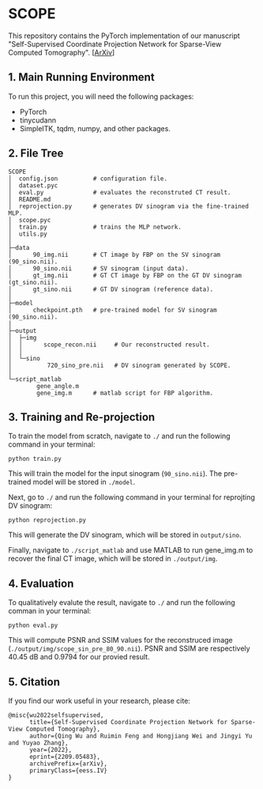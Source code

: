 # SCOPE

This repository contains the PyTorch implementation of our manuscript "Self-Supervised Coordinate Projection Network for Sparse-View Computed Tomography". [[ArXiv](https://arxiv.org/abs/2209.05483)]

## 1.  Main Running Environment

To run this project, you will need the following packages:
- PyTorch
- tinycudann
- SimpleITK, tqdm, numpy, and other packages.

## 2. File Tree

```text
SCOPE
│  config.json          # configuration file.
│  dataset.pyc
│  eval.py              # evaluates the reconstruted CT result.
│  README.md
│  reprojection.py      # generates DV sinogram via the fine-trained MLP.
│  scope.pyc
│  train.py             # trains the MLP network.
│  utils.py
│
├─data
│      90_img.nii       # CT image by FBP on the SV sinogram (90_sino.nii).
│      90_sino.nii      # SV sinogram (input data).
│      gt_img.nii       # GT CT image by FBP on the GT DV sinogram (gt_sino.nii).
│      gt_sino.nii      # GT DV sinogram (reference data).
│
├─model
│      checkpoint.pth   # pre-trained model for SV sinogram (90_sino.nii).
│
├─output
│  ├─img
│  │      scope_recon.nii     # Our reconstructed result.
│  │
│  └─sino
│          720_sino_pre.nii   # DV sinogram generated by SCOPE.
│
└─script_matlab
        gene_angle.m
        gene_img.m      # matlab script for FBP algorithm.
```

## 3. Training and Re-projection

To train the model from scratch, navigate to `./` and run the following command in your terminal:
```shell
python train.py
```
This will train the model for the input sinogram (`90_sino.nii`). The pre-trained model will be stored in `./model`.

Next, go to `./` and run the following command in your terminal for reprojting DV sinogram:
```shell
python reprojection.py
```
This will generate the DV sinogram, which will be stored in `output/sino`.

Finally, navigate to `./script_matlab` and use MATLAB to run gene_img.m to recover the final CT image, which will be stored in `./output/img`.

## 4. Evaluation

To qualitatively evalute the result, navigate to `./` and run the following comman in your terminal:
```shell
python eval.py
```
This will compute PSNR and SSIM values for the reconstruced image (`./output/img/scope_sin_pre_80_90.nii`). PSNR and SSIM are respectively 40.45 dB and 0.9794 for our provied result. 

## 5. Citation

If you find our work useful in your research, please cite:

```
@misc{wu2022selfsupervised,
      title={Self-Supervised Coordinate Projection Network for Sparse-View Computed Tomography}, 
      author={Qing Wu and Ruimin Feng and Hongjiang Wei and Jingyi Yu and Yuyao Zhang},
      year={2022},
      eprint={2209.05483},
      archivePrefix={arXiv},
      primaryClass={eess.IV}
}
```
